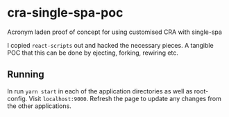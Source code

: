 # cra-single-spa-poc
Acronym laden proof of concept for using customised CRA with single-spa

I copied `react-scripts` out and hacked the necessary pieces.  A tangible POC that this can be done by ejecting, forking, rewiring etc.

## Running

In run `yarn start` in each of the application directories as well as root-config.  Visit `localhost:9000`.  Refresh the page to update any changes from the other applications.
